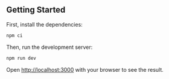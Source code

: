 ## Getting Started

First, install the dependencies:

```bash
npm ci
```

Then, run the development server:

```bash
npm run dev
```

Open [http://localhost:3000](http://localhost:3000) with your browser to see the result.
